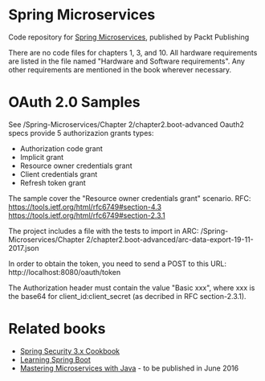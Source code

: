 # Spring Microservices
Code repository for [Spring Microservices](https://www.packtpub.com/application-development/spring-microservices?utm_source=github&utm_medium=repository&utm_campaign=9781786466686), published by Packt Publishing

There are no code files for chapters 1, 3, and 10. All hardware requirements are listed in the file named "Hardware and Software requirements". Any other requirements are mentioned in the book wherever necessary.

# OAuth 2.0 Samples
See /Spring-Microservices/Chapter 2/chapter2.boot-advanced
Oauth2 specs provide 5 authorizazion grants types:
- Authorization code grant
- Implicit grant
- Resource owner credentials grant
- Client credentials grant
- Refresh token grant

The sample cover the "Resource owner credentials grant" scenario.
RFC:
https://tools.ietf.org/html/rfc6749#section-4.3
https://tools.ietf.org/html/rfc6749#section-2.3.1

The project includes a file with the tests to import in ARC:
/Spring-Microservices/Chapter 2/chapter2.boot-advanced/arc-data-export-19-11-2017.json

In order to obtain the token, you need to send a POST to this URL:
http://localhost:8080/oauth/token

The Authorization header must contain the value "Basic xxx", where xxx is the base64 for client_id:client_secret (as decribed in RFC section-2.3.1).

# Related books
* [Spring Security 3.x Cookbook](https://www.packtpub.com/application-development/spring-security-3x-cookbook?utm_source=github&utm_medium=related&utm_campaign=9781782167525)
* [Learning Spring Boot](https://www.packtpub.com/application-development/learning-spring-boot?utm_source=github&utm_medium=related&utm_campaign=9781784393021)
* [Mastering Microservices with Java](https://www.packtpub.com/application-development/mastering-microservices-java?utm_source=github&utm_medium=related&utm_campaign=9781785285172) - to be published in June 2016


